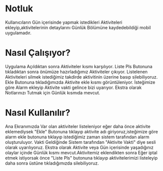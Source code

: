 # Notluk
Kullanıcıların Gün içerisinde yapmak istedikleri Aktiviteleri ekleyip,aktivitelerinin detaylarını Günlük Bölümüne kaydedebildiği mobil uygulamadır.
# Nasıl Çalışıyor?
Uygulama Açıldıktan sonra Aktiviteler kısmı karşılıyor.
Liste Pls Butonuna tıkladıktan sonra önümüze hazırladığımız Aktiviteler çıkıyor.
Listelenen Aktiviteleri silmek istediğimiz takdirde aktivitinin üzerine basıp silebiliyoruz.
Ekle Butonuna tıkladığımızda Aktivite ekle kısmı görüntüleniyor.
İsteğimize göre Alarm ekleyip Aktivite vakti gelince bizi uyarıyor.
Ekstra olarak Notlarınızı Tutmak için Günlük kısmıda mevcut.
# Nasıl Kullanılır?
Ana Ekranımızda Var olan aktiviteler listeleniyor eğer daha önce aktivite eklemediysek "Ekle" Butonuna tıklayıp aktivite adı giriyoruz,isteğimize göre alarm ekle butonuna tıklayıp istediğimiz zaman sistem tarafından alarm oluşturuluyor. Vakti Geldiğinde Sistem tarafından "Aktivite Vakti" diye sesli olarak uyarılıyoruz.
Ekstra olarak Aktivite veya Gün içerisinde yaşadığınız olaylar içinde Günlük kısmı mevcut.Aktivitemiz eklendikten sonra Eğer iptal etmek istiyorsak önce "Liste Pls" butonuna tıklayıp aktivitelerimizi listeleyip daha sonra üstüne tıkladığımızda silebiliyoruz.
